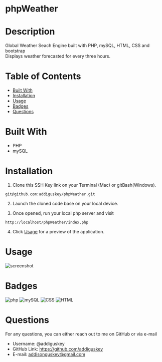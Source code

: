 # phpWeather

# Description

Global Weather Seach Engine built with PHP, mySQL, HTML, CSS and bootstrap<br/>
Displays weather forecasted for every three hours.

# Table of Contents

- [Built With](#built-with)
- [Installation](#installation)
- [Usage](#usage)
- [Badges](#badges)
- [Questions](#questions)

# Built With

- PHP
- mySQL

# Installation

1. Clone this SSH Key link on your Terminal (Mac) or gitBash(Windows).

```
git@github.com:addiguskey/phpWeather.git
```

2. Launch the cloned code base on your local device.

3. Once opened, run your local php server and visit

```
http://localhost/phpWeather/index.php
```

4. Click [Usage](#usage) for a preview of the application.

# Usage

![screenshot](./assets/images/preveiw.gif)

# Badges

![php](https://img.shields.io/static/v1?label=PHP&message=%&color=blueviolet)
![mySQL](https://img.shields.io/static/v1?label=mySQL&message=%&color=green)
![CSS](https://img.shields.io/static/v1?label=CSS&message=%&color=yellow)
![HTML](https://img.shields.io/static/v1?label=HTML&message=%&color=red)

# Questions

For any questions, you can either reach out to me on GitHub or via e-mail

- Username: @addiguskey
- GitHub Link: https://github.com/addiguskey
- E-mail: addisonguskey@gmail.com
